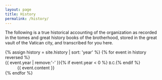 ```yaml
---
layout: page
title: History
permalink: /history/
---
```


The following is a true historical accounting of the organization as recorded in the tomes and great history books of the brotherhood, stored in the great vault of the Vatican city, and transcribed for you here.

<dl class="timeline">
    {% assign history = site.history | sort: 'year' %}
    {% for event in history reversed %}
    <dt>{{ event.year | remove:'-' }}{% if event.year < 0 %} <small>B.C.</small>{% endif %}</dt>
    <dd>{{ event.content }}</dd>
    {% endfor %}
</dl>
